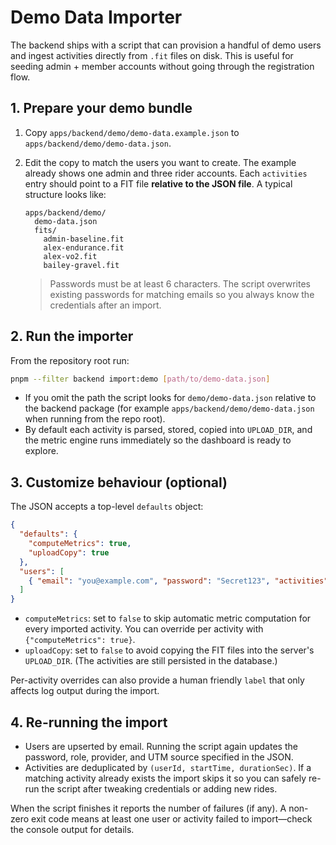 # Demo Data Importer

The backend ships with a script that can provision a handful of demo users and ingest
activities directly from `.fit` files on disk. This is useful for seeding admin +
member accounts without going through the registration flow.

## 1. Prepare your demo bundle

1. Copy `apps/backend/demo/demo-data.example.json` to `apps/backend/demo/demo-data.json`.
2. Edit the copy to match the users you want to create. The example already shows
   one admin and three rider accounts. Each `activities` entry should point to a
   FIT file **relative to the JSON file**. A typical structure looks like:

   ```text
   apps/backend/demo/
     demo-data.json
     fits/
       admin-baseline.fit
       alex-endurance.fit
       alex-vo2.fit
       bailey-gravel.fit
   ```

   > Passwords must be at least 6 characters. The script overwrites existing
   > passwords for matching emails so you always know the credentials after an import.

## 2. Run the importer

From the repository root run:

```bash
pnpm --filter backend import:demo [path/to/demo-data.json]
```

- If you omit the path the script looks for `demo/demo-data.json` relative to the
  backend package (for example `apps/backend/demo/demo-data.json` when running
  from the repo root).
- By default each activity is parsed, stored, copied into `UPLOAD_DIR`, and the
  metric engine runs immediately so the dashboard is ready to explore.

## 3. Customize behaviour (optional)

The JSON accepts a top-level `defaults` object:

```json
{
  "defaults": {
    "computeMetrics": true,
    "uploadCopy": true
  },
  "users": [
    { "email": "you@example.com", "password": "Secret123", "activities": [] }
  ]
}
```

- `computeMetrics`: set to `false` to skip automatic metric computation for every
  imported activity. You can override per activity with `{"computeMetrics": true}`.
- `uploadCopy`: set to `false` to avoid copying the FIT files into the server's
  `UPLOAD_DIR`. (The activities are still persisted in the database.)

Per-activity overrides can also provide a human friendly `label` that only affects
log output during the import.

## 4. Re-running the import

- Users are upserted by email. Running the script again updates the password,
  role, provider, and UTM source specified in the JSON.
- Activities are deduplicated by `(userId, startTime, durationSec)`. If a matching
  activity already exists the import skips it so you can safely re-run the script
  after tweaking credentials or adding new rides.

When the script finishes it reports the number of failures (if any). A non-zero
exit code means at least one user or activity failed to import—check the console
output for details.
